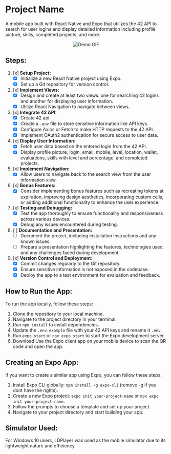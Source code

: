 # Project Name

A mobile app built with React Native and Expo that utilizes the 42 API to search for user logins and display detailed information including profile picture, skills, completed projects, and more.

<div style="text-align:center">
  <img src="https://i.ibb.co/DtmhFsD/ezgif-6-b1e30b9427.gif" alt="Demo GIF" />
</div>

## Steps:

1. [x] **Setup Project:**
   - [x] Initialize a new React Native project using Expo.
   - [x] Set up a Git repository for version control.

2. [x] **Implement Views:**
   - [x] Design and create at least two views: one for searching 42 logins and another for displaying user information.
   - [x] Utilize React Navigation to navigate between views.

3. [x] **Integrate 42 API:**
   - [x] Create 42 api
   - [x] Create a `.env` file to store sensitive information like API keys.
   - [x] Configure Axios or Fetch to make HTTP requests to the 42 API.
   - [x] Implement OAuth2 authentication for secure access to user data.

4. [x] **Display User Information:**
   - [x] Fetch user data based on the entered login from the 42 API.
   - [x] Display profile picture, login, email, mobile, level, location, wallet, evaluations, skills with level and percentage, and completed projects.

5. [x] **Implement Navigation:**
   - [x] Allow users to navigate back to the search view from the user information view.

6. [x] **Bonus Features:**
   - [x] Consider implementing bonus features such as recreating tokens at expiration, improving design aesthetics, incorporating custom cells, or adding additional functionality to enhance the user experience.

7. [x] **Testing and Debugging:**
   - [x] Test the app thoroughly to ensure functionality and responsiveness across various devices.
   - [x] Debug any issues encountered during testing.

8. [ ] **Documentation and Presentation:**
   - [ ] Document the project, including installation instructions and any known issues.
   - [ ] Prepare a presentation highlighting the features, technologies used, and any challenges faced during development.

9. [x] **Version Control and Deployment:**
    - [x] Commit changes regularly to the Git repository.
    - [x] Ensure sensitive information is not exposed in the codebase.
    - [x] Deploy the app to a test environment for evaluation and feedback.

## How to Run the App:

To run the app locally, follow these steps:

1. Clone the repository to your local machine.
2. Navigate to the project directory in your terminal.
3. Run `npm install` to install dependencies.
4. Update the `.env.example` file with your 42 API keys and rename it `.env`.
5. Run `expo start` or `npx expo start` to start the Expo development server.
6. Download Use the Expo client app on your mobile device to scan the QR code and open the app.

## Creating an Expo App:

If you want to create a similar app using Expo, you can follow these steps:

1. Install Expo CLI globally: `npm install -g expo-cli` (remove -g if you dont have the rights).
2. Create a new Expo project: `expo init your-project-name` or `npx expo init your-project-name`.
3. Follow the prompts to choose a template and set up your project.
4. Navigate to your project directory and start building your app.

## Simulator Used:

For Windows 10 users, LDPlayer was used as the mobile simulator due to its lightweight nature and efficiency.

